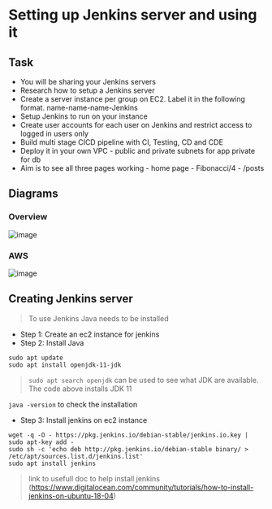 # Setting up Jenkins server and using it

## Task
- You will be sharing your Jenkins servers
- Research how to setup a Jenkins server
- Create a server instance per group on EC2. Label it in the following format. name-name-name-Jenkins
- Setup Jenkins to run on your instance
- Create user accounts for each user on Jenkins and restrict access to logged in users only
- Build multi stage CICD pipeline with CI, Testing, CD and CDE
- Deploy it in your own VPC - public and private subnets for app private for db
- Aim is to see all three pages working - home page - Fibonacci/4 - /posts

## Diagrams
### Overview 

![image](https://user-images.githubusercontent.com/94615905/145805744-590675a2-559e-4c71-ad01-99d5b746e722.png)

### AWS

![image](https://user-images.githubusercontent.com/94615905/145810930-7b12a304-01fd-4a39-b480-126c08c6f365.png)

## Creating Jenkins server

> To use Jenkins Java needs to be installed
- Step 1: Create an ec2 instance for jenkins
- Step 2: Install Java

```
sudo apt update
sudo apt install openjdk-11-jdk
```
 > `sudo apt search openjdk` can be used to see what JDK are available. The code above installs JDK 11

`java -version` to check the installation 

- Step 3: Install jenkins on ec2 instance

```
wget -q -O - https://pkg.jenkins.io/debian-stable/jenkins.io.key | sudo apt-key add -
sudo sh -c 'echo deb http://pkg.jenkins.io/debian-stable binary/ > /etc/apt/sources.list.d/jenkins.list'
sudo apt install jenkins
```

> link to usefull doc to help install jenkins (https://www.digitalocean.com/community/tutorials/how-to-install-jenkins-on-ubuntu-18-04) 


